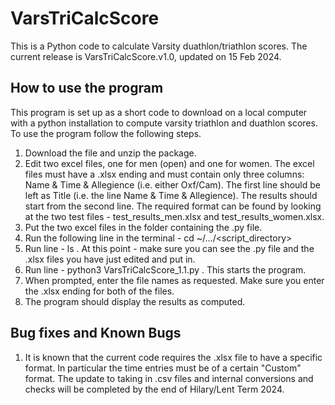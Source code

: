 # VarsTriCalcScore
 This is a Python code to calculate Varsity duathlon/triathlon scores.
 The current release is VarsTriCalcScore.v1.0, updated on 15 Feb 2024.

## How to use the program
This program is set up as a short code to download on a local computer with a python installation to compute varsity triathlon and duathlon scores.
To use the program follow the following steps.
1. Download the file and unzip the package.
2. Edit two excel files, one for men (open) and one for women. The excel files must have a .xlsx ending and must contain only three columns: Name & Time & Allegience (i.e. either Oxf/Cam). The first line should be left as Title (i.e. the line Name & Time & Allegience). The results should start from the second line. The required format can be found by looking at the two test files - test_results_men.xlsx and test_results_women.xlsx.
3. Put the two excel files in the folder containing the .py file.
4. Run the following line in the terminal - cd ~/.../<script_directory>
5. Run line - ls . At this point - make sure you can see the .py file and the .xlsx files you have just edited and put in.
6. Run line - python3 VarsTriCalcScore_1.1.py . This starts the program.
7. When prompted, enter the file names as requested. Make sure you enter the .xlsx ending for both of the files.
8. The program should display the results as computed.


## Bug fixes and Known Bugs
1. It is known that the current code requires the .xlsx file to have a specific format. In particular the time entries must be of a certain "Custom" format. The update to taking in .csv files and internal conversions and checks will be completed by the end of Hilary/Lent Term 2024.
